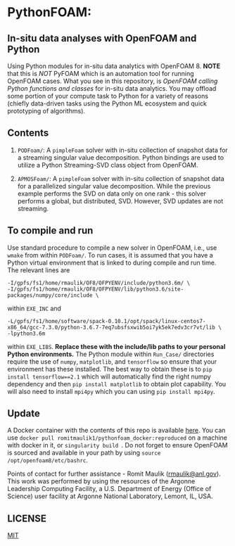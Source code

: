 # PythonFOAM: 
## In-situ data analyses with OpenFOAM and Python

Using Python modules for in-situ data analytics with OpenFOAM 8. **NOTE** that this is _NOT_ PyFOAM which is an automation tool for running OpenFOAM cases. What you see in this repository, is _OpenFOAM calling Python functions and classes_ for in-situ data analytics. You may offload some portion of your compute task to Python for a variety of reasons (chiefly data-driven tasks using the Python ML ecosystem and quick prototyping of algorithms).

## Contents
1. `PODFoam/`: A `pimpleFoam` solver with in-situ collection of snapshot data for a streaming singular value decomposition. Python bindings are used to utilize a Python Streaming-SVD class object from OpenFOAM.

2. `APMOSFoam/`: A `pimpleFoam` solver with in-situ collection of snapshot data for a parallelized singular value decomposition. While the previous example performs the SVD on data only on one rank - this solver performs a global, but distributed, SVD. However, SVD updates are not streaming.

## To compile and run

Use standard procedure to compile a new solver in OpenFOAM, i.e., use `wmake` from within `PODFoam/`. To run cases, it is assumed that you have a Python virtual environment that is linked to during compile and run time. The relevant lines are 
```
-I/gpfs/fs1/home/rmaulik/OF8/OFPYENV/include/python3.6m/ \
-I/gpfs/fs1/home/rmaulik/OF8/OFPYENV/lib/python3.6/site-packages/numpy/core/include \
```
within `EXE_INC` and 
```
-L/gpfs/fs1/home/software/spack-0.10.1/opt/spack/linux-centos7-x86_64/gcc-7.3.0/python-3.6.7-7eq7ubsfsxwib5oi7yk5ek7edv3cr7vt/lib \
-lpython3.6m
```
within `EXE_LIBS`. **Replace these with the include/lib paths to your personal Python environments.** The Python module within `Run_Case/` directories require the use of `numpy`, `matplotlib`, and `tensorflow` so ensure that your environment has these installed. The best way to obtain these is to `pip install tensorflow==2.1` which will automatically find the right numpy dependency and then `pip install matplotlib` to obtain plot capability. You will also need to install `mpi4py` which you can using `pip install mpi4py`.

## Update
A Docker container with the contents of this repo is available [here](https://hub.docker.com/repository/docker/romitmaulik1/pythonfoam_docker). You can use `docker pull romitmaulik1/pythonfoam_docker:reproduced` on a machine with docker in it, or `singularity build `. Do not forget to ensure OpenFOAM is sourced and available in your path by using `source /opt/openfoam8/etc/bashrc`.

Points of contact for further assistance - Romit Maulik (rmaulik@anl.gov). This work was performed by using the resources of the Argonne Leadership Computing Facility, a U.S. Department of Energy (Office of Science) user facility at Argonne National Laboratory, Lemont, IL, USA. 

## LICENSE

[MIT](LICENSE)
